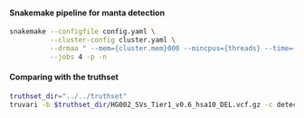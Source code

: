 

#### Snakemake pipeline for manta detection

```bash
snakemake --configfile config.yaml \
          --cluster-config cluster.yaml \
          --drmaa " --mem={cluster.mem}000 --mincpus={threads} --time={cluster.time} -J {cluster.name} -N 1=1" \
          --jobs 4 -p -n
```

#### Comparing with the truthset
```bash
truthset_dir="../../truthset"
truvari -b $truthset_dir/HG002_SVs_Tier1_v0.6_hsa10_DEL.vcf.gz -c detection/manta_DEL.vcf.gz --passonly --includebed $truthset_dir/HG002_SVs_Tier1_v0.6_hsa10.bed -o truvari_del --pctsim 0
```
